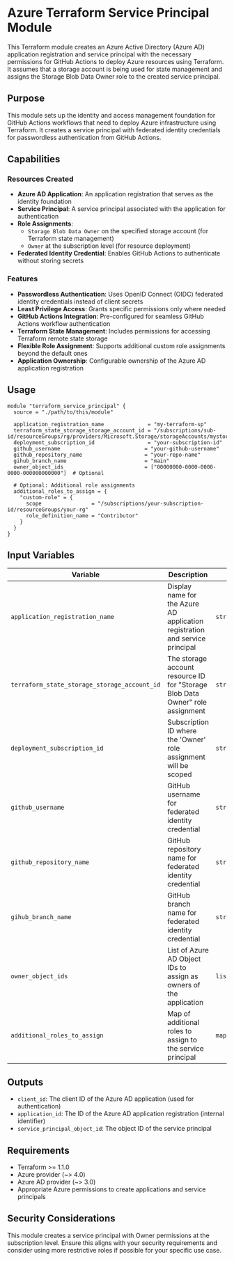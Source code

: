 # Azure Terraform Service Principal Module

This Terraform module creates an Azure Active Directory (Azure AD) application registration and service principal with the necessary permissions for GitHub Actions to deploy Azure resources using Terraform. It assumes that a storage account is being used for state management and assigns the Storage Blob Data Owner role to the created service principal.

## Purpose

This module sets up the identity and access management foundation for GitHub Actions workflows that need to deploy Azure infrastructure using Terraform. It creates a service principal with federated identity credentials for passwordless authentication from GitHub Actions.

## Capabilities

### Resources Created

- **Azure AD Application**: An application registration that serves as the identity foundation
- **Service Principal**: A service principal associated with the application for authentication
- **Role Assignments**: 
  - `Storage Blob Data Owner` on the specified storage account (for Terraform state management)
  - `Owner` at the subscription level (for resource deployment)
- **Federated Identity Credential**: Enables GitHub Actions to authenticate without storing secrets

### Features

- **Passwordless Authentication**: Uses OpenID Connect (OIDC) federated identity credentials instead of client secrets
- **Least Privilege Access**: Grants specific permissions only where needed
- **GitHub Actions Integration**: Pre-configured for seamless GitHub Actions workflow authentication
- **Terraform State Management**: Includes permissions for accessing Terraform remote state storage
- **Flexible Role Assignment**: Supports additional custom role assignments beyond the default ones
- **Application Ownership**: Configurable ownership of the Azure AD application registration

## Usage

```hcl
module "terraform_service_principal" {
  source = "./path/to/this/module"

  application_registration_name              = "my-terraform-sp"
  terraform_state_storage_storage_account_id = "/subscriptions/sub-id/resourceGroups/rg/providers/Microsoft.Storage/storageAccounts/mystorageaccount"
  deployment_subscription_id                 = "your-subscription-id"
  github_username                           = "your-github-username"
  github_repository_name                    = "your-repo-name"
  gihub_branch_name                         = "main"
  owner_object_ids                          = ["00000000-0000-0000-0000-000000000000"]  # Optional
  
  # Optional: Additional role assignments
  additional_roles_to_assign = {
    "custom-role" = {
      scope                = "/subscriptions/your-subscription-id/resourceGroups/your-rg"
      role_definition_name = "Contributor"
    }
  }
}
```

## Input Variables

| Variable | Description | Type | Default | Required |
|----------|-------------|------|---------|----------|
| `application_registration_name` | Display name for the Azure AD application registration and service principal | `string` | - | Yes |
| `terraform_state_storage_storage_account_id` | The storage account resource ID for "Storage Blob Data Owner" role assignment | `string` | - | Yes |
| `deployment_subscription_id` | Subscription ID where the 'Owner' role assignment will be scoped | `string` | - | Yes |
| `github_username` | GitHub username for federated identity credential | `string` | - | Yes |
| `github_repository_name` | GitHub repository name for federated identity credential | `string` | - | Yes |
| `gihub_branch_name` | GitHub branch name for federated identity credential | `string` | `"main"` | No |
| `owner_object_ids` | List of Azure AD Object IDs to assign as owners of the application | `list(string)` | `[]` | No |
| `additional_roles_to_assign` | Map of additional roles to assign to the service principal | `map(object)` | `{}` | No |

## Outputs

- `client_id`: The client ID of the Azure AD application (used for authentication)
- `application_id`: The ID of the Azure AD application registration (internal identifier)
- `service_principal_object_id`: The object ID of the service principal

## Requirements

- Terraform >= 1.1.0
- Azure provider (~> 4.0)
- Azure AD provider (~> 3.0)
- Appropriate Azure permissions to create applications and service principals

## Security Considerations

This module creates a service principal with Owner permissions at the subscription level. Ensure this aligns with your security requirements and consider using more restrictive roles if possible for your specific use case.